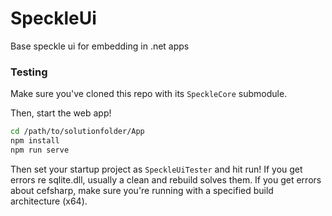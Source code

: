 # SpeckleUi
Base speckle ui for embedding in .net apps

### Testing

Make sure you've cloned this repo with its `SpeckleCore` submodule. 

Then, start the web app!

```sh
cd /path/to/solutionfolder/App
npm install
npm run serve
```

Then set your startup project as `SpeckleUiTester` and hit run! If you get errors re sqlite.dll, usually a clean and rebuild solves them. If you get errors about cefsharp, make sure you're running with a specified build architecture (x64). 
